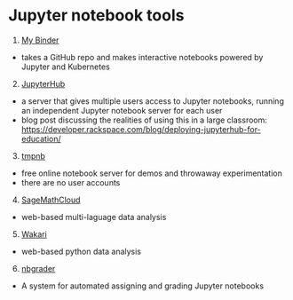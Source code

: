 # Jupyter notebook tools

1. [My Binder](http://mybinder.org/)
  - takes a GitHub repo and makes interactive notebooks powered by Jupyter and Kubernetes

2. [JupyterHub](https://jupyterhub.readthedocs.io/en/latest/)
  - a server that gives multiple users access to Jupyter notebooks, running an independent Jupyter notebook server for each user
  - blog post discussing the realities of using this in a large classroom: https://developer.rackspace.com/blog/deploying-jupyterhub-for-education/

3. [tmpnb](https://tmp42.tmpnb.org/user/i0pTiRldaT1y/tree)
  - free online notebook server for demos and throwaway experimentation
  - there are no user accounts

4. [SageMathCloud](https://cloud.sagemath.com/)
  - web-based multi-laguage data analysis

5. [Wakari](https://wakari.io/)
  - web-based python data analysis

6. [nbgrader](https://github.com/jupyter/nbgrader)
  - A system for automated assigning and grading Jupyter notebooks
